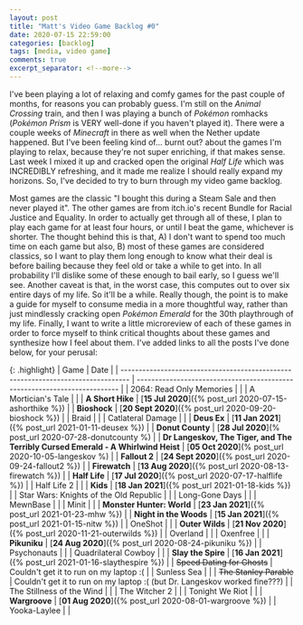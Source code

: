 ```yaml
---
layout: post
title: "Matt's Video Game Backlog #0"
date: 2020-07-15 22:59:00
categories: [backlog]
tags: [media, video game]
comments: true
excerpt_separator: <!--more-->
---
```


I've been playing a lot of relaxing and comfy games for the past couple of months, for reasons you can probably guess. I'm still on the _Animal Crossing_ train, and then I was playing a bunch of _Pokémon_ romhacks (_Pokémon Prism_ is VERY well-done if you haven't played it). There were a couple weeks of _Minecraft_ in there as well when the Nether update happened. But I've been feeling kind of... burnt out? about the games I'm playing to relax, because they're not super enriching, if that makes sense. Last week I mixed it up and cracked open the original _Half Life_ which was INCREDIBLY refreshing, and it made me realize I should really expand my horizons. So, I've decided to try to burn through my video game backlog.

<!--more-->

Most games are the classic "I bought this during a Steam Sale and then never played it". The other games are from itch.io's recent Bundle for Racial Justice and Equality. In order to actually get through all of these, I plan to play each game for at least four hours, or until I beat the game, whichever is shorter. The thought behind this is that, A) I don't want to spend too much time on each game but also, B) most of these games are considered classics, so I want to play them long enough to know what their deal is before bailing because they feel old or take a while to get into. In all probability I'll dislike some of these enough to bail early, so I guess we'll see. Another caveat is that, in the worst case, this computes out to over six entire days of my life. So it'll be a while. Really though, the point is to make a guide for myself to consume media in a more thoughtful way, rather than just mindlessly cracking open _Pokémon Emerald_ for the 30th playthrough of my life. Finally, I want to write a little microreview of each of these games in order to force myself to think critical thoughts about these games and synthesize how I feel about them. I've added links to all the posts I've done below, for your perusal:

{: .highlight}
| Game                                                                             | Date                                                                      |
| -------------------------------------------------------------------------------- | ------------------------------------------------------------------------- |
| 2064: Read Only Memories                                                         |                                                                           |
| A Mortician's Tale                                                               |                                                                           |
| **A Short Hike**                                                                 | [**15 Jul 2020**]({% post_url 2020-07-15-ashorthike %})                   |
| **Bioshock**                                                                     | [**20 Sept 2020**]({% post_url 2020-09-20-bioshock %})                    |
| Braid                                                                            |                                                                           |
| Catlateral Damage                                                                |                                                                           |
| **Deus Ex**                                                                      | [**11 Jan 2021**]({% post_url 2021-01-11-deusex %})                       |
| **Donut County**                                                                 | [**28 Jul 2020**](% post_url 2020-07-28-donutcounty %)                    |
| **Dr Langeskov, The Tiger, and The Terribly Cursed Emerald - A Whirlwind Heist** | [**05 Oct 2020**](% post_url 2020-10-05-langeskov %)                      |
| **Fallout 2**                                                                    | [**24 Sept 2020**]({% post_url 2020-09-24-fallout2 %})                    |
| **Firewatch**                                                                    | [**13 Aug 2020**]({% post_url 2020-08-13-firewatch %})                    |
| **Half Life**                                                                    | [**17 Jul 2020**]({% post_url 2020-07-17-halflife %})                     |
| Half Life 2                                                                      |                                                                           |
| **Kids**                                                                         | [**18 Jan 2021**]({% post_url 2021-01-18-kids %})                         |
| Star Wars: Knights of the Old Republic                                           |                                                                           |
| Long-Gone Days                                                                   |                                                                           |
| MewnBase                                                                         |                                                                           |
| Minit                                                                            |                                                                           |
| **Monster Hunter: World**                                                        | [**23 Jan 2021**]({% post_url 2021-01-23-mhw %})                         |
| **Night in the Woods**                                                           | [**15 Jan 2021**]({% post_url 2021-01-15-nitw %})                         |
| OneShot                                                                          |                                                                           |
| **Outer Wilds**                                                                  | [**21 Nov 2020**]({% post_url 2020-11-21-outerwilds %})                   |
| Overland                                                                         |                                                                           |
| Oxenfree                                                                         |                                                                           |
| **Pikuniku**                                                                     | [**24 Aug 2020**]({% post_url 2020-08-24-pikuniku %})                     |
| Psychonauts                                                                      |                                                                           |
| Quadrilateral Cowboy                                                             |                                                                           |
| **Slay the Spire**                                                               | [**16 Jan 2021**]({% post_url 2021-01-16-slaythespire %})                 |
| ~~Speed Dating for Ghosts~~                                                      | Couldn't get it to run on my laptop :(                                    |
| Sunless Sea                                                                      |                                                                           |
| ~~The Stanley Parable~~                                                          | Couldn't get it to run on my laptop :( (but Dr. Langeskov worked fine???) |
| The Stillness of the Wind                                                        |                                                                           |
| The Witcher 2                                                                    |                                                                           |
| Tonight We Riot                                                                  |                                                                           |
| **Wargroove**                                                                    | [**01 Aug 2020**]({% post_url 2020-08-01-wargroove %})                    |
| Yooka-Laylee                                                                     |                                                                           |

